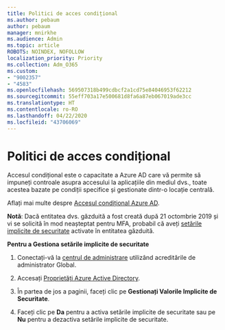 ```yaml
---
title: Politici de acces condițional
ms.author: pebaum
author: pebaum
manager: mnirkhe
ms.audience: Admin
ms.topic: article
ROBOTS: NOINDEX, NOFOLLOW
localization_priority: Priority
ms.collection: Adm_O365
ms.custom:
- "9002357"
- "4583"
ms.openlocfilehash: 569507318b499cdbcf2a1cd75e84046953f62212
ms.sourcegitcommit: 55eff703a17e500681d8fa6a87eb067019ade3cc
ms.translationtype: HT
ms.contentlocale: ro-RO
ms.lasthandoff: 04/22/2020
ms.locfileid: "43706069"
---
```

# <a name="conditional-access-policies"></a>Politici de acces condițional

Accesul condițional este o capacitate a Azure AD care vă permite să impuneți controale asupra accesului la aplicațiile din mediul dvs., toate acestea bazate pe condiții specifice și gestionate dintr-o locație centrală.

Aflați mai multe despre [Accesul condițional Azure AD](https://docs.microsoft.com/azure/active-directory/conditional-access/).  

**Notă**: Dacă entitatea dvs. găzduită a fost creată după 21 octombrie 2019 și vi se solicită în mod neașteptat pentru MFA, probabil că aveți [setările implicite de securitate](https://aka.ms/securitydefaults) activate în entitatea găzduită.

**Pentru a Gestiona setările implicite de securitate**

1. Conectați-vă la [centrul de administrare](https://go.microsoft.com/fwlink/p/?linkid=834822) utilizând acreditările de administrator Global.

2. Accesați [Proprietăți Azure Active Directory](https://portal.azure.com/#blade/Microsoft_AAD_IAM/ActiveDirectoryMenuBlade/Properties).

3. În partea de jos a paginii, faceți clic pe **Gestionați Valorile Implicite de Securitate**.

4. Faceți clic pe **Da** pentru a activa setările implicite de securitate sau pe **Nu** pentru a dezactiva setările implicite de securitate.

